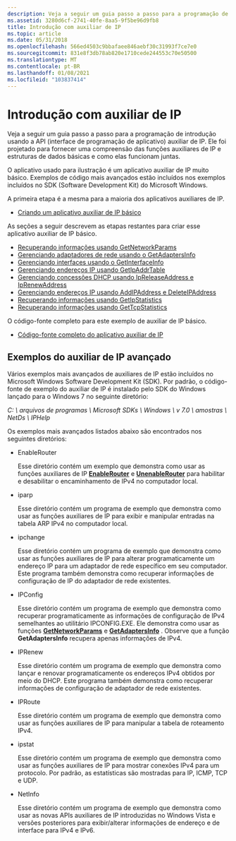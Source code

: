 ```yaml
---
description: Veja a seguir um guia passo a passo para a programação de introdução usando a API (interface de programação de aplicativo) auxiliar de IP. Ele foi projetado para fornecer uma compreensão das funções auxiliares de IP e estruturas de dados básicas e como elas funcionam juntas.
ms.assetid: 3280d6cf-2741-40fe-8aa5-9f5be96d9fb8
title: Introdução com auxiliar de IP
ms.topic: article
ms.date: 05/31/2018
ms.openlocfilehash: 566ed4503c9bbafaee846aebf30c31993f7ce7e0
ms.sourcegitcommit: 831e8f3db78ab820e1710cede244553c70e50500
ms.translationtype: MT
ms.contentlocale: pt-BR
ms.lasthandoff: 01/08/2021
ms.locfileid: "103837414"
---
```

# <a name="getting-started-with-ip-helper"></a>Introdução com auxiliar de IP

Veja a seguir um guia passo a passo para a programação de introdução usando a API (interface de programação de aplicativo) auxiliar de IP. Ele foi projetado para fornecer uma compreensão das funções auxiliares de IP e estruturas de dados básicas e como elas funcionam juntas.

O aplicativo usado para ilustração é um aplicativo auxiliar de IP muito básico. Exemplos de código mais avançados estão incluídos nos exemplos incluídos no SDK (Software Development Kit) do Microsoft Windows.

A primeira etapa é a mesma para a maioria dos aplicativos auxiliares de IP.

-   [Criando um aplicativo auxiliar de IP básico](creating-a-basic-ip-helper-application.md)

As seções a seguir descrevem as etapas restantes para criar esse aplicativo auxiliar de IP básico.

-   [Recuperando informações usando GetNetworkParams](retrieving-information-using-getnetworkparams.md)
-   [Gerenciando adaptadores de rede usando o GetAdaptersInfo](managing-network-adapters-using-getadaptersinfo.md)
-   [Gerenciando interfaces usando o GetInterfaceInfo](managing-interfaces-using-getinterfaceinfo.md)
-   [Gerenciando endereços IP usando GetIpAddrTable](managing-ip-addresses-using-getipaddrtable.md)
-   [Gerenciando concessões DHCP usando IpReleaseAddress e IpRenewAddress](managing-dhcp-leases-using-ipreleaseaddress-and-iprenewaddress.md)
-   [Gerenciando endereços IP usando AddIPAddress e DeleteIPAddress](managing-ip-addresses-using-addipaddress-and-deleteipaddress.md)
-   [Recuperando informações usando GetIpStatistics](retrieving-information-using-getipstatistics.md)
-   [Recuperando informações usando GetTcpStatistics](retrieving-information-using-gettcpstatistics.md)

O código-fonte completo para este exemplo de auxiliar de IP básico.

-   [Código-fonte completo do aplicativo auxiliar de IP](complete-ip-helper-application-source-code.md)

## <a name="advanced-ip-helper-samples"></a>Exemplos do auxiliar de IP avançado

Vários exemplos mais avançados de auxiliares de IP estão incluídos no Microsoft Windows Software Development Kit (SDK). Por padrão, o código-fonte de exemplo do auxiliar de IP é instalado pelo SDK do Windows lançado para o Windows 7 no seguinte diretório:

*C: \\ arquivos de programas \\ Microsoft SDKs \\ Windows \\ v 7.0 \\ amostras \\ NetDs \\ IPHelp*

Os exemplos mais avançados listados abaixo são encontrados nos seguintes diretórios:

-   EnableRouter

    Esse diretório contém um exemplo que demonstra como usar as funções auxiliares de IP [**EnableRouter**](/windows/desktop/api/Iphlpapi/nf-iphlpapi-enablerouter) e [**UnenableRouter**](/windows/desktop/api/Iphlpapi/nf-iphlpapi-unenablerouter) para habilitar e desabilitar o encaminhamento de IPv4 no computador local.

-   iparp

    Esse diretório contém um programa de exemplo que demonstra como usar as funções auxiliares de IP para exibir e manipular entradas na tabela ARP IPv4 no computador local.

-   ipchange

    Esse diretório contém um programa de exemplo que demonstra como usar as funções auxiliares de IP para alterar programaticamente um endereço IP para um adaptador de rede específico em seu computador. Este programa também demonstra como recuperar informações de configuração de IP do adaptador de rede existentes.

-   IPConfig

    Esse diretório contém um programa de exemplo que demonstra como recuperar programaticamente as informações de configuração de IPv4 semelhantes ao utilitário IPCONFIG.EXE. Ele demonstra como usar as funções [**GetNetworkParams**](/windows/desktop/api/Iphlpapi/nf-iphlpapi-getnetworkparams) e [**GetAdaptersInfo**](/windows/desktop/api/Iphlpapi/nf-iphlpapi-getadaptersinfo) . Observe que a função **GetAdaptersInfo** recupera apenas informações de IPv4.

-   IPRenew

    Esse diretório contém um programa de exemplo que demonstra como lançar e renovar programaticamente os endereços IPv4 obtidos por meio do DHCP. Este programa também demonstra como recuperar informações de configuração de adaptador de rede existentes.

-   IPRoute

    Esse diretório contém um programa de exemplo que demonstra como usar as funções auxiliares de IP para manipular a tabela de roteamento IPv4.

-   ipstat

    Esse diretório contém um programa de exemplo que demonstra como usar as funções auxiliares de IP para mostrar conexões IPv4 para um protocolo. Por padrão, as estatísticas são mostradas para IP, ICMP, TCP e UDP.

-   NetInfo

    Esse diretório contém um programa de exemplo que demonstra como usar as novas APIs auxiliares de IP introduzidas no Windows Vista e versões posteriores para exibir/alterar informações de endereço e de interface para IPv4 e IPv6.

 

 



